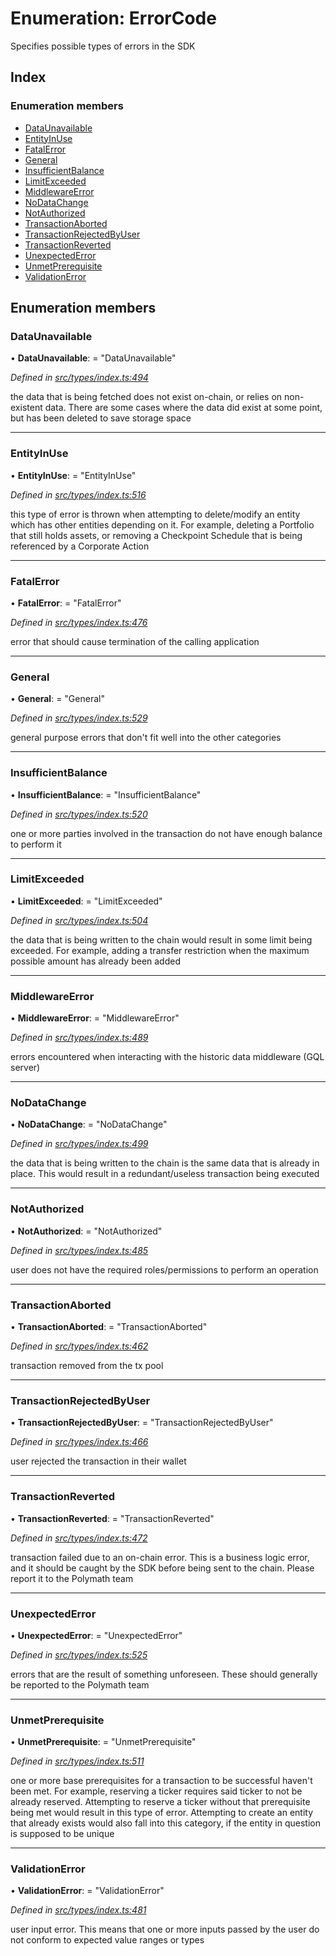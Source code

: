 # Enumeration: ErrorCode

Specifies possible types of errors in the SDK

## Index

### Enumeration members

* [DataUnavailable](errorcode.md#dataunavailable)
* [EntityInUse](errorcode.md#entityinuse)
* [FatalError](errorcode.md#fatalerror)
* [General](errorcode.md#general)
* [InsufficientBalance](errorcode.md#insufficientbalance)
* [LimitExceeded](errorcode.md#limitexceeded)
* [MiddlewareError](errorcode.md#middlewareerror)
* [NoDataChange](errorcode.md#nodatachange)
* [NotAuthorized](errorcode.md#notauthorized)
* [TransactionAborted](errorcode.md#transactionaborted)
* [TransactionRejectedByUser](errorcode.md#transactionrejectedbyuser)
* [TransactionReverted](errorcode.md#transactionreverted)
* [UnexpectedError](errorcode.md#unexpectederror)
* [UnmetPrerequisite](errorcode.md#unmetprerequisite)
* [ValidationError](errorcode.md#validationerror)

## Enumeration members

###  DataUnavailable

• **DataUnavailable**: = "DataUnavailable"

*Defined in [src/types/index.ts:494](https://github.com/PolymathNetwork/polymesh-sdk/blob/4f2fd432/src/types/index.ts#L494)*

the data that is being fetched does not exist on-chain, or relies on non-existent data. There are
  some cases where the data did exist at some point, but has been deleted to save storage space

___

###  EntityInUse

• **EntityInUse**: = "EntityInUse"

*Defined in [src/types/index.ts:516](https://github.com/PolymathNetwork/polymesh-sdk/blob/4f2fd432/src/types/index.ts#L516)*

this type of error is thrown when attempting to delete/modify an entity which has other entities depending on it. For example, deleting
  a Portfolio that still holds assets, or removing a Checkpoint Schedule that is being referenced by a Corporate Action

___

###  FatalError

• **FatalError**: = "FatalError"

*Defined in [src/types/index.ts:476](https://github.com/PolymathNetwork/polymesh-sdk/blob/4f2fd432/src/types/index.ts#L476)*

error that should cause termination of the calling application

___

###  General

• **General**: = "General"

*Defined in [src/types/index.ts:529](https://github.com/PolymathNetwork/polymesh-sdk/blob/4f2fd432/src/types/index.ts#L529)*

general purpose errors that don't fit well into the other categories

___

###  InsufficientBalance

• **InsufficientBalance**: = "InsufficientBalance"

*Defined in [src/types/index.ts:520](https://github.com/PolymathNetwork/polymesh-sdk/blob/4f2fd432/src/types/index.ts#L520)*

one or more parties involved in the transaction do not have enough balance to perform it

___

###  LimitExceeded

• **LimitExceeded**: = "LimitExceeded"

*Defined in [src/types/index.ts:504](https://github.com/PolymathNetwork/polymesh-sdk/blob/4f2fd432/src/types/index.ts#L504)*

the data that is being written to the chain would result in some limit being exceeded. For example, adding a transfer
  restriction when the maximum possible amount has already been added

___

###  MiddlewareError

• **MiddlewareError**: = "MiddlewareError"

*Defined in [src/types/index.ts:489](https://github.com/PolymathNetwork/polymesh-sdk/blob/4f2fd432/src/types/index.ts#L489)*

errors encountered when interacting with the historic data middleware (GQL server)

___

###  NoDataChange

• **NoDataChange**: = "NoDataChange"

*Defined in [src/types/index.ts:499](https://github.com/PolymathNetwork/polymesh-sdk/blob/4f2fd432/src/types/index.ts#L499)*

the data that is being written to the chain is the same data that is already in place. This would result
  in a redundant/useless transaction being executed

___

###  NotAuthorized

• **NotAuthorized**: = "NotAuthorized"

*Defined in [src/types/index.ts:485](https://github.com/PolymathNetwork/polymesh-sdk/blob/4f2fd432/src/types/index.ts#L485)*

user does not have the required roles/permissions to perform an operation

___

###  TransactionAborted

• **TransactionAborted**: = "TransactionAborted"

*Defined in [src/types/index.ts:462](https://github.com/PolymathNetwork/polymesh-sdk/blob/4f2fd432/src/types/index.ts#L462)*

transaction removed from the tx pool

___

###  TransactionRejectedByUser

• **TransactionRejectedByUser**: = "TransactionRejectedByUser"

*Defined in [src/types/index.ts:466](https://github.com/PolymathNetwork/polymesh-sdk/blob/4f2fd432/src/types/index.ts#L466)*

user rejected the transaction in their wallet

___

###  TransactionReverted

• **TransactionReverted**: = "TransactionReverted"

*Defined in [src/types/index.ts:472](https://github.com/PolymathNetwork/polymesh-sdk/blob/4f2fd432/src/types/index.ts#L472)*

transaction failed due to an on-chain error. This is a business logic error,
  and it should be caught by the SDK before being sent to the chain.
  Please report it to the Polymath team

___

###  UnexpectedError

• **UnexpectedError**: = "UnexpectedError"

*Defined in [src/types/index.ts:525](https://github.com/PolymathNetwork/polymesh-sdk/blob/4f2fd432/src/types/index.ts#L525)*

errors that are the result of something unforeseen.
  These should generally be reported to the Polymath team

___

###  UnmetPrerequisite

• **UnmetPrerequisite**: = "UnmetPrerequisite"

*Defined in [src/types/index.ts:511](https://github.com/PolymathNetwork/polymesh-sdk/blob/4f2fd432/src/types/index.ts#L511)*

one or more base prerequisites for a transaction to be successful haven't been met. For example, reserving a ticker requires
  said ticker to not be already reserved. Attempting to reserve a ticker without that prerequisite being met would result in this
  type of error. Attempting to create an entity that already exists would also fall into this category,
  if the entity in question is supposed to be unique

___

###  ValidationError

• **ValidationError**: = "ValidationError"

*Defined in [src/types/index.ts:481](https://github.com/PolymathNetwork/polymesh-sdk/blob/4f2fd432/src/types/index.ts#L481)*

user input error. This means that one or more inputs passed by the user
  do not conform to expected value ranges or types
